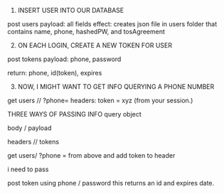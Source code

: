 
1. INSERT USER INTO OUR DATABASE

post users 
payload: all fields 
effect: 
creates json file in users folder that contains
name, phone, hashedPW, and tosAgreement

2. ON EACH LOGIN, CREATE A NEW TOKEN FOR USER

post tokens 
payload: phone, password

return: phone, id(token), expires 

3. NOW, I MIGHT WANT TO GET INFO QUERYING A PHONE NUMBER

get users // ?phone= 
headers: token = xyz (from your session.)



THREE WAYS OF PASSING INFO
query object

body / payload

headers // tokens

get users/ ?phone = from above
and add token to header


 i need to pass 

post token using phone / password
this returns an id and expires date. 